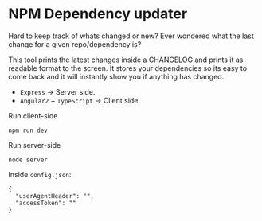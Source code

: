 # NPM Dependency updater

Hard to keep track of whats changed or new?
Ever wondered what the last change for a given repo/dependency is?

This tool prints the latest changes inside a CHANGELOG and prints it as readable format to the screen.
It stores your dependencies so its easy to come back and it will instantly show you if anything has changed.

- `Express` -> Server side.
- `Angular2` + `TypeScript` -> Client side.

Run client-side

    npm run dev

Run server-side

    node server

Inside `config.json`:

    {
      "userAgentHeader": "",
      "accessToken": ""
    }
